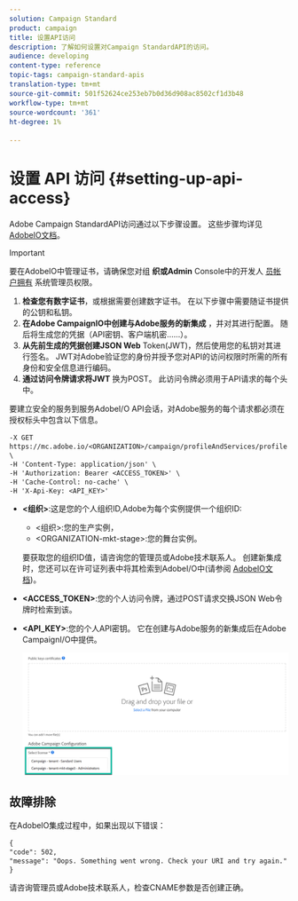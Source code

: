 ```yaml
---
solution: Campaign Standard
product: campaign
title: 设置API访问
description: 了解如何设置对Campaign StandardAPI的访问。
audience: developing
content-type: reference
topic-tags: campaign-standard-apis
translation-type: tm+mt
source-git-commit: 501f52624ce253eb7b0d36d908ac8502cf1d3b48
workflow-type: tm+mt
source-wordcount: '361'
ht-degree: 1%

---
```



# 设置 API 访问 {#setting-up-api-access}

Adobe Campaign StandardAPI访问通过以下步骤设置。 这些步骤均详见 [AdobeIO文档](https://www.adobe.io/authentication/auth-methods.html#!AdobeDocs/adobeio-auth/master/AuthenticationOverview/ServiceAccountIntegration.md)。

>[!IMPORTANT]
>
>要在AdobeIO中管理证书，请确保您对组 <b>织或Admin</b> Console中的开发人 [员帐户拥有](https://helpx.adobe.com/enterprise/using/manage-developers.html)</a> 系统管理员权限。

1. **检查您有数字证书**，或根据需要创建数字证书。 在以下步骤中需要随证书提供的公钥和私钥。
1. **在Adobe CampaignIO中创建与Adobe服务的新集成** ，并对其进行配置。 随后将生成您的凭据（API密钥、客户端机密……）。
1. **从先前生成的凭据创建JSON Web** Token(JWT)，然后使用您的私钥对其进行签名。 JWT对Adobe验证您的身份并授予您对API的访问权限时所需的所有身份和安全信息进行编码。
1. **通过访问令牌请求将JWT** 换为POST。 此访问令牌必须用于API请求的每个头中。

要建立安全的服务到服务AdobeI/O API会话，对Adobe服务的每个请求都必须在授权标头中包含以下信息。

```
-X GET https://mc.adobe.io/<ORGANIZATION>/campaign/profileAndServices/profile \
-H 'Content-Type: application/json' \
-H 'Authorization: Bearer <ACCESS_TOKEN>' \
-H 'Cache-Control: no-cache' \
-H 'X-Api-Key: <API_KEY>'
```

* **&lt;组织>**:这是您的个人组织ID,Adobe为每个实例提供一个组织ID:

   * &lt;组织>:您的生产实例，
   * &lt;ORGANIZATION-mkt-stage>:您的舞台实例。

   要获取您的组织ID值，请咨询您的管理员或Adobe技术联系人。 创建新集成时，您还可以在许可证列表中将其检索到AdobeI/O中(请参阅 <a href="https://www.adobe.io/authentication.html">AdobeIO文档</a>)。

* **&lt;ACCESS_TOKEN>**:您的个人访问令牌，通过POST请求交换JSON Web令牌时检索到该。

* **&lt;API_KEY>**:您的个人API密钥。 它在创建与Adobe服务的新集成后在Adobe CampaignI/O中提供。

   ![替换文本](assets/tenant.png)

## 故障排除

在AdobeIO集成过程中，如果出现以下错误：

```
{ 
"code": 502, 
"message": "Oops. Something went wrong. Check your URI and try again." 
}
```


请咨询管理员或Adobe技术联系人，检查CNAME参数是否创建正确。